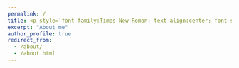 ```yaml
---
permalink: /
title: <p style='font-family:Times New Roman; text-align:center; font-style:italic; color:seagreen;'>Welcome</p>
excerpt: "About me"
author_profile: true
redirect_from: 
  - /about/
  - /about.html
---
```




